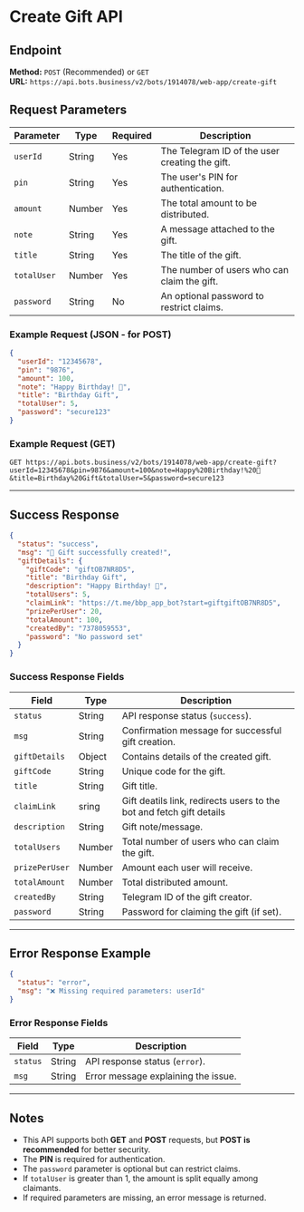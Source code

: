 # Create Gift API

## Endpoint
**Method:** `POST` (Recommended) or `GET`  
**URL:** `https://api.bots.business/v2/bots/1914078/web-app/create-gift`

## Request Parameters

| Parameter   | Type    | Required | Description |
|------------|---------|----------|-------------|
| `userId`   | String  | Yes      | The Telegram ID of the user creating the gift. |
| `pin`      | String  | Yes      | The user's PIN for authentication. |
| `amount`   | Number  | Yes      | The total amount to be distributed. |
| `note`     | String  | Yes      | A message attached to the gift. |
| `title`    | String  | Yes      | The title of the gift. |
| `totalUser` | Number | Yes      | The number of users who can claim the gift. |
| `password` | String  | No       | An optional password to restrict claims. |

### Example Request (JSON - for POST)
```json
{
  "userId": "12345678",
  "pin": "9876",
  "amount": 100,
  "note": "Happy Birthday! 🎉",
  "title": "Birthday Gift",
  "totalUser": 5,
  "password": "secure123"
}
```

### Example Request (GET)
```http
GET https://api.bots.business/v2/bots/1914078/web-app/create-gift?userId=12345678&pin=9876&amount=100&note=Happy%20Birthday!%20🎉&title=Birthday%20Gift&totalUser=5&password=secure123
```

---

## Success Response

```json
{
  "status": "success",
  "msg": "🎁 Gift successfully created!",
  "giftDetails": {
    "giftCode": "giftOB7NR8D5",
    "title": "Birthday Gift",
    "description": "Happy Birthday! 🎉",
    "totalUsers": 5,
    "claimLink": "https://t.me/bbp_app_bot?start=giftgiftOB7NR8D5",
    "prizePerUser": 20,
    "totalAmount": 100,
    "createdBy": "7378059553",
    "password": "No password set"
  }
}
```

### Success Response Fields

| Field         | Type    | Description |
|--------------|--------|-------------|
| `status`     | String | API response status (`success`). |
| `msg`        | String | Confirmation message for successful gift creation. |
| `giftDetails` | Object | Contains details of the created gift. |
| `giftCode`   | String | Unique code for the gift. |
| `title`      | String | Gift title. |
| `claimLink` | sring | Gift deatils link, redirects users to the bot and fetch gift details |
| `description` | String | Gift note/message. |
| `totalUsers` | Number | Total number of users who can claim the gift. |
| `prizePerUser` | Number | Amount each user will receive. |
| `totalAmount` | Number | Total distributed amount. |
| `createdBy`  | String | Telegram ID of the gift creator. |
| `password`   | String | Password for claiming the gift (if set). |

---

## Error Response Example

```json
{
  "status": "error",
  "msg": "❌ Missing required parameters: userId"
}
```

### Error Response Fields

| Field     | Type   | Description |
|-----------|--------|-------------|
| `status`  | String | API response status (`error`). |
| `msg`     | String | Error message explaining the issue. |

---

## Notes
- This API supports both **GET** and **POST** requests, but **POST is recommended** for better security.
- The **PIN** is required for authentication.
- The `password` parameter is optional but can restrict claims.
- If `totalUser` is greater than 1, the amount is split equally among claimants.
- If required parameters are missing, an error message is returned.
